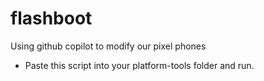 # flashboot
Using github copilot to modify our pixel phones

- Paste this script into your platform-tools folder and run.
